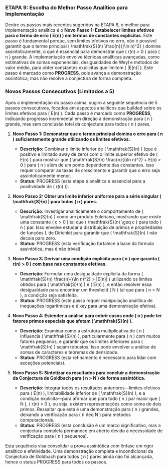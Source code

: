 ### ETAPA 9: Escolha do Melhor Passo Analítico para Implementação

Dentre os passos mais recentes sugeridos na ETAPA 8, o melhor para implementação analítica é o **Novo Passo 1: Estabelecer limites efetivos para o termo de erro \( E(n) \) em termos de constantes explícitas**. Este passo é fundamental porque, sem limites efetivos no erro, não é possível garantir que o termo principal \( \mathfrak{S}(n) \frac{n}{(\ln n)^2} \) domine assintoticamente, o que é essencial para demonstrar que \( r(n) > 0 \) para \( n \) grande. A implementação envolve técnicas analíticas avançadas, como estimativas de somas exponenciais, desigualdades de Weyl e métodos de valor médio, para obter constantes explícitas que limitem \( |E(n)| \). Este passo é marcado como **PROGRESS**, pois avança a demonstração assintótica, mas não resolve a conjectura de forma completa.

### Novos Passos Consecutivos (Limitados a 5)

Após a implementação do passo acima, sugiro a seguinte sequência de 5 passos consecutivos, focados em aspectos analíticos que builded sobre os limites efetivos para \( E(n) \). Cada passo é marcado como **PROGRESS**, indicando progresso incremental em direção à demonstração para \( n \) grande, mas sem conclusão total da conjectura para todos \( n \) pares.

1. **Novo Passo 1: Demonstrar que o termo principal domina o erro para \( n \) suficientemente grande utilizando os limites efetivos.**  
   - **Descrição**: Combinar o limite inferior de \( \mathfrak{S}(n) \) (que é positivo e limitado away de zero) com o limite superior efetivo de \( E(n) \) para mostrar que \( \mathfrak{S}(n) \frac{n}{(\ln n)^2} + E(n) > 0 \) para \( n \) além de um ponto dependente das constantes. Isso requer comparar as taxas de crescimento e garantir que o erro seja assintoticamente menor.  
   - **Status**: PROGRESS (esta etapa é analítica e essencial para a positividade de \( r(n) \)).

2. **Novo Passo 2: Obter um limite inferior uniforme para a série singular \( \mathfrak{S}(n) \) para todos \( n \) pares.**  
   - **Descrição**: Investigar analiticamente o comportamento de \( \mathfrak{S}(n) \) como um produto Euleriano, mostrando que existe uma constante \( c > 0 \) tal que \( \mathfrak{S}(n) \geq c \) para todo \( n \) par. Isso envolve estudar a distribuição de primos e propriedades de funções L de Dirichlet para garantir que \( \mathfrak{S}(n) \) não decaia para zero.  
   - **Status**: PROGRESS (esta verificação fortalece a base da fórmula assintótica, mas é não trivial).

3. **Novo Passo 3: Derivar uma condição explícita para \( n \) que garanta \( r(n) > 0 \) com base nas constantes efetivas.**  
   - **Descrição**: Formular uma desigualdade explícita da forma \( \mathfrak{S}(n) \frac{n}{(\ln n)^2} > |E(n)| \) utilizando os limites obtidos para \( \mathfrak{S}(n) \) e \( E(n) \), e então resolver essa desigualdade para encontrar um threshold \( N \) tal que para \( n > N \), a condição seja satisfeita.  
   - **Status**: PROGRESS (este passo requer manipulação analítica de inequações logarítmicas e é key para uma demonstração efetiva).

4. **Novo Passo 4: Estender a análise para cobrir casos onde \( n \) pode ter fatores primos especiais que afetam \( \mathfrak{S}(n) \).**  
   - **Descrição**: Examinar como a estrutura multiplicativa de \( n \) influencia \( \mathfrak{S}(n) \), particularmente para \( n \) com muitos fatores pequenos, e garantir que os limites inferiores para \( \mathfrak{S}(n) \) sejam robustos. Isso pode envolver a análise de somas de caracteres e teoremas de densidade.  
   - **Status**: PROGRESS (esta refinamento é necessário para lidar com exceções potenciais).

5. **Novo Passo 5: Sintetizar os resultados para concluir a demonstração da Conjectura de Goldbach para \( n > N \) de forma assintótica.**  
   - **Descrição**: Integrar todos os resultados anteriores—limites efetivos para \( E(n) \), limitabilidade inferior de \( \mathfrak{S}(n) \), e a condição explícita—para afirmar que para todo \( n \) par maior que \( N \), \( r(n) > 0 \), ou seja, existem representações como soma de dois primos. Ressaltar que esta é uma demonstração para \( n \) grandes, deixando a verificação para \( n \leq N \) para métodos computacionais.  
   - **Status**: PROGRESS (esta conclusão é um marco significativo, mas a conjectura completa permanece em aberto devido à necessidade de verificação para \( n \) pequenos).

Esta sequência visa consolidar a prova assintótica com ênfase em rigor analítico e efetividade. Uma demonstração completa e incondicional da Conjectura de Goldbach para todos \( n \) pares ainda não foi alcançada, hence o status PROGRESS para todos os passos.